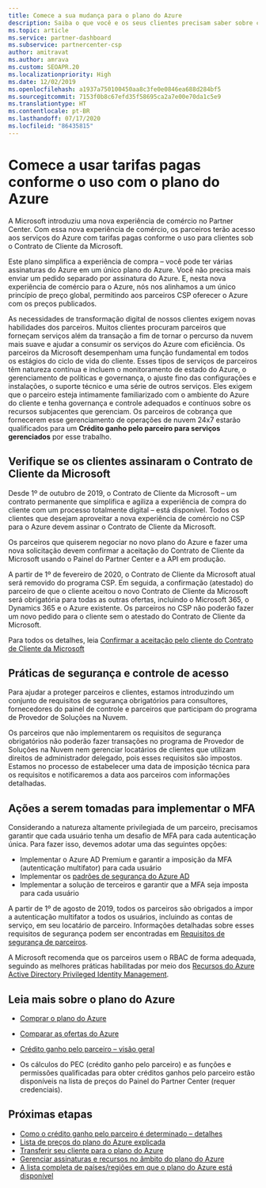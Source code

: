 ```yaml
---
title: Comece a sua mudança para o plano do Azure
description: Saiba o que você e os seus clientes precisam saber sobre como usar o plano pago conforme o uso do Azure, incluindo as primeiras etapas, as precauções de segurança e como começar.
ms.topic: article
ms.service: partner-dashboard
ms.subservice: partnercenter-csp
author: amitravat
ms.author: amrava
ms.custom: SEOAPR.20
ms.localizationpriority: High
ms.date: 12/02/2019
ms.openlocfilehash: a1937a750100450aa8c3fe0e0846ea688d284bf5
ms.sourcegitcommit: 7153f0b8c67efd35f58695ca2a7e00e70da1c5e9
ms.translationtype: HT
ms.contentlocale: pt-BR
ms.lasthandoff: 07/17/2020
ms.locfileid: "86435815"
---
```

# <a name="begin-using-pay-as-you-go-rates-with-the-azure-plan"></a>Comece a usar tarifas pagas conforme o uso com o plano do Azure

A Microsoft introduziu uma nova experiência de comércio no Partner Center.  Com essa nova experiência de comércio, os parceiros terão acesso aos serviços do Azure com tarifas pagas conforme o uso para clientes sob o Contrato de Cliente da Microsoft.

Este plano simplifica a experiência de compra – você pode ter várias assinaturas do Azure em um único plano do Azure. Você não precisa mais enviar um pedido separado por assinatura do Azure. E, nesta nova experiência de comércio para o Azure, nós nos alinhamos a um único princípio de preço global, permitindo aos parceiros CSP oferecer o Azure com os preços publicados.

As necessidades de transformação digital de nossos clientes exigem novas habilidades dos parceiros. Muitos clientes procuram parceiros que forneçam serviços além da transação a fim de tornar o percurso da nuvem mais suave e ajudar a consumir os serviços do Azure com eficiência. Os parceiros da Microsoft desempenham uma função fundamental em todos os estágios do ciclo de vida do cliente. Esses tipos de serviços de parceiros têm natureza contínua e incluem o monitoramento de estado do Azure, o gerenciamento de políticas e governança, o ajuste fino das configurações e instalações, o suporte técnico e uma série de outros serviços. Eles exigem que o parceiro esteja intimamente familiarizado com o ambiente do Azure do cliente e tenha governança e controle adequados e contínuos sobre os recursos subjacentes que gerenciam. Os parceiros de cobrança que fornecerem esse gerenciamento de operações de nuvem 24x7 estarão qualificados para um **Crédito ganho pelo parceiro para serviços gerenciados** por esse trabalho.

## <a name="make-sure-your-customers-have-signed-the-microsoft-customer-agreement"></a>Verifique se os clientes assinaram o Contrato de Cliente da Microsoft

Desde 1º de outubro de 2019, o Contrato de Cliente da Microsoft – um contrato permanente que simplifica e agiliza a experiência de compra do cliente com um processo totalmente digital – está disponível. Todos os clientes que desejam aproveitar a nova experiência de comércio no CSP para o Azure devem assinar o Contrato de Cliente da Microsoft.

Os parceiros que quiserem negociar no novo plano do Azure e fazer uma nova solicitação devem confirmar a aceitação do Contrato de Cliente da Microsoft usando o Painel do Partner Center e a API em produção.

A partir de 1º de fevereiro de 2020, o Contrato de Cliente da Microsoft atual será removido do programa CSP. Em seguida, a confirmação (atestado) do parceiro de que o cliente aceitou o novo Contrato de Cliente da Microsoft será obrigatória para todas as outras ofertas, incluindo o Microsoft 365, o Dynamics 365 e o Azure existente. Os parceiros no CSP não poderão fazer um novo pedido para o cliente sem o atestado do Contrato de Cliente da Microsoft.

Para todos os detalhes, leia [Confirmar a aceitação pelo cliente do Contrato de Cliente da Microsoft](confirm-customer-agreement.md)

## <a name="security-and-access-control-practices"></a>Práticas de segurança e controle de acesso

Para ajudar a proteger parceiros e clientes, estamos introduzindo um conjunto de requisitos de segurança obrigatórios para consultores, fornecedores do painel de controle e parceiros que participam do programa de Provedor de Soluções na Nuvem.

Os parceiros que não implementarem os requisitos de segurança obrigatórios não poderão fazer transações no programa de Provedor de Soluções na Nuvem nem gerenciar locatários de clientes que utilizam direitos de administrador delegado, pois esses requisitos são impostos. Estamos no processo de estabelecer uma data de imposição técnica para os requisitos e notificaremos a data aos parceiros com informações detalhadas.

## <a name="actions-to-take-to-implement-mfa"></a>Ações a serem tomadas para implementar o MFA

Considerando a natureza altamente privilegiada de um parceiro, precisamos garantir que cada usuário tenha um desafio de MFA para cada autenticação única. Para fazer isso, devemos adotar uma das seguintes opções:

- Implementar o Azure AD Premium e garantir a imposição da MFA (autenticação multifator) para cada usuário
- Implementar os [padrões de segurança do Azure AD](https://docs.microsoft.com/azure/active-directory/conditional-access/concept-conditional-access-security-defaults)
- Implementar a solução de terceiros e garantir que a MFA seja imposta para cada usuário

A partir de 1º de agosto de 2019, todos os parceiros são obrigados a impor a autenticação multifator a todos os usuários, incluindo as contas de serviço, em seu locatário de parceiro. Informações detalhadas sobre esses requisitos de segurança podem ser encontradas em [Requisitos de segurança de parceiros](https://docs.microsoft.com/partner-center/partner-security-requirements).

A Microsoft recomenda que os parceiros usem o RBAC de forma adequada, seguindo as melhores práticas habilitadas por meio dos [Recursos do Azure Active Directory Privileged Identity Management](https://docs.microsoft.com/azure/active-directory/privileged-identity-management/pim-configure).

## <a name="read-more-about-the-azure-plan"></a>Leia mais sobre o plano do Azure

- [Comprar o plano do Azure](purchase-azure-plan.md)

- [Comparar as ofertas do Azure](compare-azure-offers.md)

- [Crédito ganho pelo parceiro – visão geral](partner-earned-credit.md)

- Os cálculos do PEC (crédito ganho pelo parceiro) e as funções e permissões qualificadas para obter créditos ganhos pelo parceiro estão disponíveis na lista de preços do Painel do Partner Center (requer credenciais).

## <a name="next-steps"></a>Próximas etapas 

- [Como o crédito ganho pelo parceiro é determinado – detalhes](partner-earned-credit-explanation.md)
- [Lista de preços do plano do Azure explicada](azure-plan-price-list.md)
- [Transferir seu cliente para o plano do Azure](azure-plan-transition.md)
- [Gerenciar assinaturas e recursos no âmbito do plano do Azure](azure-plan-manage.md)
- [A lista completa de países/regiões em que o plano do Azure está disponível](https://query.prod.cms.rt.microsoft.com/cms/api/am/binary/RE3QN0x)
